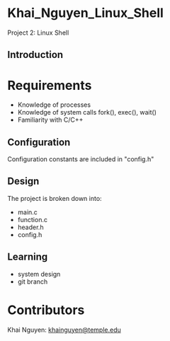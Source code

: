 # Khai_Nguyen_Linux_Shell
Project 2: Linux Shell

## Introduction


# Requirements
- Knowledge of processes
- Knowledge of system calls fork(), exec(), wait() 
- Familiarity with C/C++

## Configuration
Configuration constants are included in "config.h"

## Design
The project is broken down into:
- main.c
- function.c
- header.h
- config.h

## Learning 
- system design
- git branch

# Contributors
Khai Nguyen: khainguyen@temple.edu

